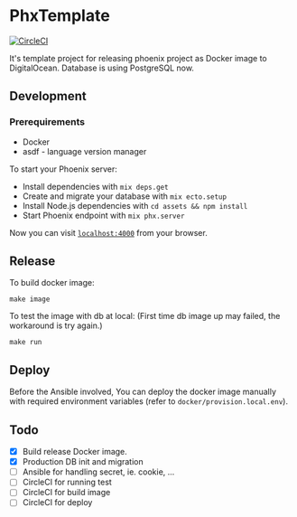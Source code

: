 # PhxTemplate

[![CircleCI](https://circleci.com/gh/sinorga/phx_template/tree/master.svg?style=svg)](https://circleci.com/gh/sinorga/phx_template/tree/master)

It's template project for releasing phoenix project as Docker image to DigitalOcean.
Database is using PostgreSQL now.

## Development

### Prerequirements

* Docker
* asdf - language version manager

To start your Phoenix server:

  * Install dependencies with `mix deps.get`
  * Create and migrate your database with `mix ecto.setup`
  * Install Node.js dependencies with `cd assets && npm install`
  * Start Phoenix endpoint with `mix phx.server`

Now you can visit [`localhost:4000`](http://localhost:4000) from your browser.

## Release

To build docker image:

`make image`

To test the image with db at local: (First time db image up may failed, the workaround is try again.)

`make run`

## Deploy

Before the Ansible involved, You can deploy the docker image manually with required environment variables (refer to `docker/provision.local.env`).

## Todo

- [X] Build release Docker image.
- [X] Production DB init and migration
- [ ] Ansible for handling secret, ie. cookie, ...
- [ ] CircleCI for running test
- [ ] CircleCI for build image
- [ ] CircleCI for deploy
